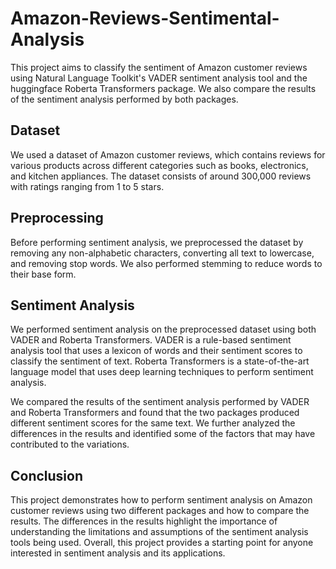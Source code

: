 # Amazon-Reviews-Sentimental-Analysis
This project aims to classify the sentiment of Amazon customer reviews using Natural Language Toolkit's VADER sentiment analysis tool and the huggingface Roberta Transformers package. We also compare the results of the sentiment analysis performed by both packages.

## Dataset
We used a dataset of Amazon customer reviews, which contains reviews for various products across different categories such as books, electronics, and kitchen appliances. The dataset consists of around 300,000 reviews with ratings ranging from 1 to 5 stars.

## Preprocessing
Before performing sentiment analysis, we preprocessed the dataset by removing any non-alphabetic characters, converting all text to lowercase, and removing stop words. We also performed stemming to reduce words to their base form.

## Sentiment Analysis
We performed sentiment analysis on the preprocessed dataset using both VADER and Roberta Transformers. VADER is a rule-based sentiment analysis tool that uses a lexicon of words and their sentiment scores to classify the sentiment of text. Roberta Transformers is a state-of-the-art language model that uses deep learning techniques to perform sentiment analysis.

We compared the results of the sentiment analysis performed by VADER and Roberta Transformers and found that the two packages produced different sentiment scores for the same text. We further analyzed the differences in the results and identified some of the factors that may have contributed to the variations.

## Conclusion
This project demonstrates how to perform sentiment analysis on Amazon customer reviews using two different packages and how to compare the results. The differences in the results highlight the importance of understanding the limitations and assumptions of the sentiment analysis tools being used. Overall, this project provides a starting point for anyone interested in sentiment analysis and its applications.
